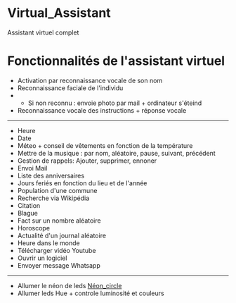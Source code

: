 # Virtual_Assistant
Assistant virtuel complet

# Fonctionnalités de l'assistant virtuel

- Activation par reconnaissance vocale de son nom
- Reconnaissance faciale de l'individu
- - Si non reconnu : envoie photo par mail + ordinateur s'éteind 
- Reconnaissance vocale des instructions + réponse vocale

-------------------------------
- Heure
- Date
- Méteo + conseil de vêtements en fonction de la température
- Mettre de la musique : par nom, aléatoire, pause, suivant, précédent
- Gestion de rappels: Ajouter, supprimer, ennoner
- Envoi Mail
- Liste des anniversaires 
- Jours feriés en fonction du lieu et de l'année
- Population d'une commune
- Recherche via Wikipédia
- Citation
- Blague
- Fact sur un nombre aléatoire
- Horoscope
- Actualité d'un journal aléatoire
- Heure dans le monde
- Télécharger vidéo Youtube
- Ouvrir un logiciel
- Envoyer message Whatsapp

-------------------------------
- Allumer le néon de leds [Néon_circle](https://github.com/TristanAE/Neon-circle)
- Allumer leds Hue + controle luminosité et couleurs
